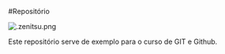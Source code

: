 #Repositório

![.zenitsu.png](Zenutsu)

Este repositório serve de exemplo para o curso de GIT e Github.